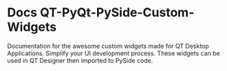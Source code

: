 # Docs QT-PyQt-PySide-Custom-Widgets
 Documentation for the awesome custom widgets made for QT Desktop Applications. Simplify your UI development process. These widgets can be used in QT Designer then imported to PySide code.
